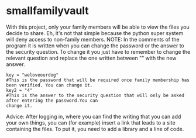 # smallfamilyvault
 With this project, only your family members will be able to view the files you decide to share. Eh, it's not that simple because the python super system will deny access to non-family members.
NOTE: 
In the comments of the program it is written when you can change the password or the answer to the security question. To change it you just have to remember to change the relevant question and replace the one written between "" with the new answer.
```
key = "weloveourdog"                                                #This is the password that will be required once family membership has been verified. You can change it.
key2 = "4"                                                          #This is the answer to the security question that will only be asked after entering the password.You can                                                                         change it.
```
Advice:
After logging in, where you can find the writing that you can add your own things, you can (for example) insert a link that leads to a site containing the files.
To put it, you need to add a library and a line of code.
